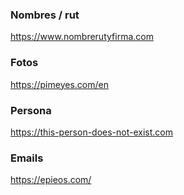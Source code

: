 ### Nombres / rut
https://www.nombrerutyfirma.com

### Fotos
https://pimeyes.com/en

### Persona
https://this-person-does-not-exist.com

### Emails
https://epieos.com/ 
